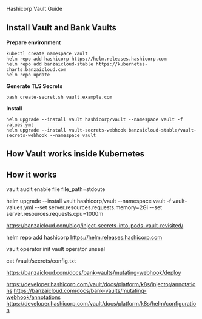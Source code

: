 Hashicorp Vault Guide


## Install Vault and Bank Vaults
__Prepare environment__
```
kubectl create namespace vault
helm repo add hashicorp https://helm.releases.hashicorp.com
helm repo add banzaicloud-stable https://kubernetes-charts.banzaicloud.com
helm repo update
```
__Generate TLS Secrets__
```
bash create-secret.sh vault.example.com
```
__Install__
```
helm upgrade --install vault hashicorp/vault --namespace vault -f values.yml
helm upgrade --install vault-secrets-webhook banzaicloud-stable/vault-secrets-webhook --namespace vault
```

## How Vault works inside Kubernetes
## How it works

vault audit enable file file_path=stdoute



















helm upgrade --install vault hashicorp/vault --namespace vault -f vault-values.yml --set  server.resources.requests.memory=2Gi --set server.resources.requests.cpu=1000m 

https://banzaicloud.com/blog/inject-secrets-into-pods-vault-revisited/


helm repo add hashicorp https://helm.releases.hashicorp.com

vault operator init
vault operator unseal

cat /vault/secrets/config.txt

https://banzaicloud.com/docs/bank-vaults/mutating-webhook/deploy

https://developer.hashicorp.com/vault/docs/platform/k8s/injector/annotations
https://banzaicloud.com/docs/bank-vaults/mutating-webhook/annotations
https://developer.hashicorp.com/vault/docs/platform/k8s/helm/configuration